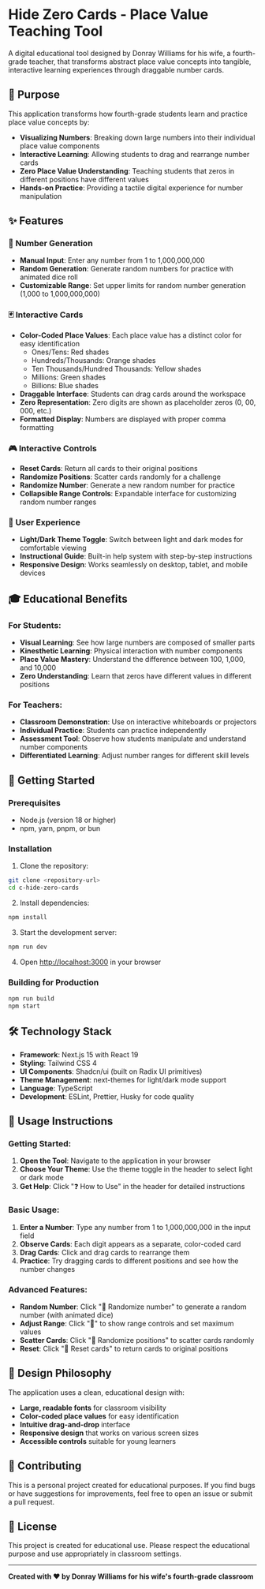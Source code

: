 # Hide Zero Cards - Place Value Teaching Tool

A digital educational tool designed by Donray Williams for his wife, a fourth-grade teacher, that transforms abstract place value concepts into tangible, interactive learning experiences through draggable number cards.

## 🎯 Purpose

This application transforms how fourth-grade students learn and practice place value concepts by:

- **Visualizing Numbers**: Breaking down large numbers into their individual place value components
- **Interactive Learning**: Allowing students to drag and rearrange number cards
- **Zero Place Value Understanding**: Teaching students that zeros in different positions have different values
- **Hands-on Practice**: Providing a tactile digital experience for number manipulation

## ✨ Features

### 🎲 Number Generation

- **Manual Input**: Enter any number from 1 to 1,000,000,000
- **Random Generation**: Generate random numbers for practice with animated dice roll
- **Customizable Range**: Set upper limits for random number generation (1,000 to 1,000,000,000)

### 🃏 Interactive Cards

- **Color-Coded Place Values**: Each place value has a distinct color for easy identification
  - Ones/Tens: Red shades
  - Hundreds/Thousands: Orange shades
  - Ten Thousands/Hundred Thousands: Yellow shades
  - Millions: Green shades
  - Billions: Blue shades
- **Draggable Interface**: Students can drag cards around the workspace
- **Zero Representation**: Zero digits are shown as placeholder zeros (0, 00, 000, etc.)
- **Formatted Display**: Numbers are displayed with proper comma formatting

### 🎮 Interactive Controls

- **Reset Cards**: Return all cards to their original positions
- **Randomize Positions**: Scatter cards randomly for a challenge
- **Randomize Number**: Generate a new random number for practice
- **Collapsible Range Controls**: Expandable interface for customizing random number ranges

### 🎨 User Experience

- **Light/Dark Theme Toggle**: Switch between light and dark modes for comfortable viewing
- **Instructional Guide**: Built-in help system with step-by-step instructions
- **Responsive Design**: Works seamlessly on desktop, tablet, and mobile devices

## 🎓 Educational Benefits

### For Students:

- **Visual Learning**: See how large numbers are composed of smaller parts
- **Kinesthetic Learning**: Physical interaction with number components
- **Place Value Mastery**: Understand the difference between 100, 1,000, and 10,000
- **Zero Understanding**: Learn that zeros have different values in different positions

### For Teachers:

- **Classroom Demonstration**: Use on interactive whiteboards or projectors
- **Individual Practice**: Students can practice independently
- **Assessment Tool**: Observe how students manipulate and understand number components
- **Differentiated Learning**: Adjust number ranges for different skill levels

## 🚀 Getting Started

### Prerequisites

- Node.js (version 18 or higher)
- npm, yarn, pnpm, or bun

### Installation

1. Clone the repository:

```bash
git clone <repository-url>
cd c-hide-zero-cards
```

2. Install dependencies:

```bash
npm install
```

3. Start the development server:

```bash
npm run dev
```

4. Open [http://localhost:3000](http://localhost:3000) in your browser

### Building for Production

```bash
npm run build
npm start
```

## 🛠️ Technology Stack

- **Framework**: Next.js 15 with React 19
- **Styling**: Tailwind CSS 4
- **UI Components**: Shadcn/ui (built on Radix UI primitives)
- **Theme Management**: next-themes for light/dark mode support
- **Language**: TypeScript
- **Development**: ESLint, Prettier, Husky for code quality

## 📱 Usage Instructions

### Getting Started:

1. **Open the Tool**: Navigate to the application in your browser
2. **Choose Your Theme**: Use the theme toggle in the header to select light or dark mode
3. **Get Help**: Click "❓ How to Use" in the header for detailed instructions

### Basic Usage:

1. **Enter a Number**: Type any number from 1 to 1,000,000,000 in the input field
2. **Observe Cards**: Each digit appears as a separate, color-coded card
3. **Drag Cards**: Click and drag cards to rearrange them
4. **Practice**: Try dragging cards to different positions and see how the number changes

### Advanced Features:

- **Random Number**: Click "🎲 Randomize number" to generate a random number (with animated dice)
- **Adjust Range**: Click "🔽" to show range controls and set maximum values
- **Scatter Cards**: Click "🔀 Randomize positions" to scatter cards randomly
- **Reset**: Click "🔄 Reset cards" to return cards to original positions

## 🎨 Design Philosophy

The application uses a clean, educational design with:

- **Large, readable fonts** for classroom visibility
- **Color-coded place values** for easy identification
- **Intuitive drag-and-drop** interface
- **Responsive design** that works on various screen sizes
- **Accessible controls** suitable for young learners

## 🤝 Contributing

This is a personal project created for educational purposes. If you find bugs or have suggestions for improvements, feel free to open an issue or submit a pull request.

## 📄 License

This project is created for educational use. Please respect the educational purpose and use appropriately in classroom settings.

---

**Created with ❤️ by Donray Williams for his wife's fourth-grade classroom**
